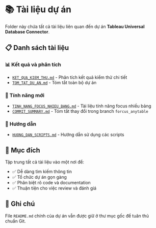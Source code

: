 # 📚 Tài liệu dự án

Folder này chứa tất cả tài liệu liên quan đến dự án **Tableau Universal Database Connector**.

## 📋 Danh sách tài liệu

### 📊 Kết quả và phân tích
- [`KET_QUA_KIEM_THU.md`](KET_QUA_KIEM_THU.md) - Phân tích kết quả kiểm thử chi tiết
- [`TOM_TAT_DU_AN.md`](TOM_TAT_DU_AN.md) - Tóm tắt toàn bộ dự án

### 🚀 Tính năng mới
- [`TINH_NANG_FOCUS_NHIEU_BANG.md`](TINH_NANG_FOCUS_NHIEU_BANG.md) - Tài liệu tính năng focus nhiều bảng
- [`COMMIT_SUMMARY.md`](COMMIT_SUMMARY.md) - Tóm tắt thay đổi trong branch `forcus_anytable`

### 📖 Hướng dẫn
- [`HUONG_DAN_SCRIPTS.md`](HUONG_DAN_SCRIPTS.md) - Hướng dẫn sử dụng các scripts

## 🎯 Mục đích

Tập trung tất cả tài liệu vào một nơi để:
- ✅ Dễ dàng tìm kiếm thông tin
- ✅ Tổ chức dự án gọn gàng
- ✅ Phân biệt rõ code và documentation
- ✅ Thuận tiện cho việc review và đánh giá

## 📝 Ghi chú

File `README.md` chính của dự án vẫn được giữ ở thư mục gốc để tuân thủ chuẩn Git.
